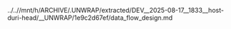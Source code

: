 ../..//mnt/h/ARCHIVE/.UNWRAP/extracted/DEV__2025-08-17__1833__host-duri-head/__UNWRAP/1e9c2d67ef/data_flow_design.md
